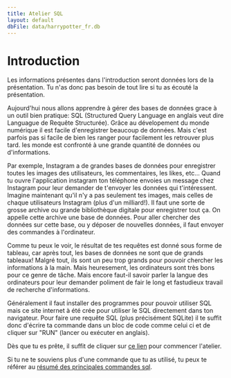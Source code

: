 ```yaml
---
title: Atelier SQL
layout: default
dbFile: data/harrypotter_fr.db
---
```

<h1>Introduction</h1>

<div class="warning">
Les informations présentes dans l'introduction seront données lors de la présentation. Tu n'as donc pas besoin de tout lire si tu as écouté la présentation.
</div>

Aujourd'hui nous allons apprendre à gérer des bases de données grace à un outil bien pratique: SQL (Structured Query Language en anglais veut dire Languague de Requête Structurée). Grâce au dévelopement du monde numérique il est facile d'enregistrer beaucoup de données. Mais c'est parfois pas si facile de bien les ranger pour facilement les retrouver plus tard. les  monde est confronté à une grande quantité de données ou d'informations.

<div class="sideNote">
Par exemple, Instagram a de grandes bases de données pour enregistrer toutes les images des utilisateurs, les commentaires, les likes, etc... Quand tu ouvre l'application instagram ton téléphone envoies un message chez Instagram pour leur demander de t'envoyer les données qui t'intéressent. Imagine maintenant qu'il n'y a pas seulement tes images, mais celles de chaque utilisateurs Instagram (plus d'un milliard!). Il faut une sorte de grosse archive ou grande bibliothèque digitale pour enregistrer tout ça. On appelle cette archive une base de données. Pour aller chercher des données sur cette base, ou y déposer de nouvelles données, il faut envoyer des commandes à l'ordinateur. 
</div>

Comme tu peux le voir, le résultat de tes requêtes est donné sous forme de tableau, car après tout, les bases de données ne sont que de grands tableaux! Malgré tout, ils sont un peu trop grands pour pouvoir chercher les informations à la main. Mais heuresement, les ordinateurs sont très bons pour ce genre de tâche. Mais encore faut-il savoir parler la langue des ordinateurs pour leur demander poliment de fair le long et fastudieux travail de recherche d'informations.

Généralement il faut installer des programmes pour pouvoir utiliser SQL mais ce site internet à été crée pour utiliser le SQL directement dans ton navigateur. Pour faire une requête SQL (plus précisément SQLite) il te suffit donc d'écrire ta commande dans un bloc de code comme celui ci et de cliquer sur "RUN" (lancer ou exécuter en anglais). 

<sql-exercise
  data-question="Ceci est un bloc de code interactif, tu peux éditer le code ci-dessous."
  data-comment="(Pour les pros: Shift+Enter est un raccourci de clavier pour exécuter la commande au lieu de clique sur RUN)"
  data-default-text="SELECT *
FROM personnages
LIMIT 3"></sql-exercise>

Dès que tu es prête, il suffit de cliquer sur <a href="atelier.html">ce lien</a> pour commencer l'atelier.

Si tu ne te souviens plus d'une commande que tu as utilisé, tu peux te référer au <a href="commandes_sql.html">résumé des principales commandes sql</a>.
